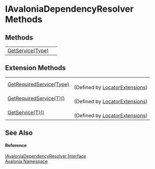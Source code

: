 # IAvaloniaDependencyResolver Methods




## Methods
<table>
<tr>
<td><a href="M_Avalonia_IAvaloniaDependencyResolver_GetService">GetService(Type)</a></td>
<td> </td>
</tr>
</table>

## Extension Methods
<table>
<tr>
<td><a href="M_Avalonia_LocatorExtensions_GetRequiredService">GetRequiredService(Type)</a></td>
<td><br />(Defined by <a href="T_Avalonia_LocatorExtensions">LocatorExtensions</a>)</td>
</tr>
<tr>
<td><a href="M_Avalonia_LocatorExtensions_GetRequiredService__1">GetRequiredService(T)()</a></td>
<td><br />(Defined by <a href="T_Avalonia_LocatorExtensions">LocatorExtensions</a>)</td>
</tr>
<tr>
<td><a href="M_Avalonia_LocatorExtensions_GetService__1">GetService(T)()</a></td>
<td><br />(Defined by <a href="T_Avalonia_LocatorExtensions">LocatorExtensions</a>)</td>
</tr>
</table>

## See Also


#### Reference
<a href="T_Avalonia_IAvaloniaDependencyResolver">IAvaloniaDependencyResolver Interface</a>  
<a href="N_Avalonia">Avalonia Namespace</a>  

